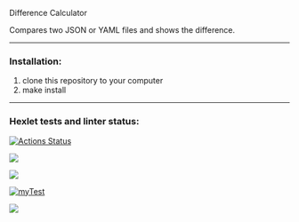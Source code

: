 Difference Calculator

Compares two JSON or YAML files and shows the difference.

***

### Installation:

1. clone this repository to your computer
2. make install

***

### Hexlet tests and linter status:
[![Actions Status](https://github.com/Sckandinav/frontend-project-46/workflows/hexlet-check/badge.svg)](https://github.com/Sckandinav/frontend-project-46/actions)

<a href="https://codeclimate.com/github/Sckandinav/frontend-project-46/maintainability"><img src="https://api.codeclimate.com/v1/badges/29808af504709cb92ee5/maintainability" /></a>

<a href="https://codeclimate.com/github/Sckandinav/frontend-project-46/test_coverage"><img src="https://api.codeclimate.com/v1/badges/29808af504709cb92ee5/test_coverage" /></a>

[![myTest](https://github.com/Sckandinav/frontend-project-46/actions/workflows/main.yml/badge.svg)](https://github.com/Sckandinav/frontend-project-46/actions/workflows/main.yml)

<a href="https://asciinema.org/a/584145" target="_blank"><img src="https://asciinema.org/a/584145.svg" /></a>